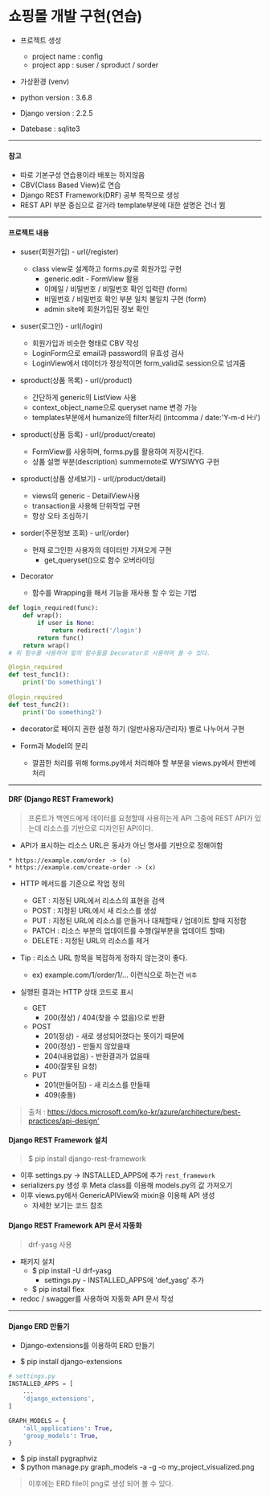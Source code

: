 # 쇼핑몰 개발 구현(연습)* 프로젝트 생성  * project name : config  * project app : suser / sproduct / sorder  * 가상환경 (venv)* python version : 3.6.8* Django version : 2.2.5* Datebase : sqlite3*****#### 참고* 따로 기본구성 연습용이라 배포는 하지않음* CBV(Class Based View)로 연습* Django REST Framework(DRF) 공부 목적으로 생성* REST API 부분 중심으로 갈거라 template부분에 대한 설명은 건너 뜀*****#### 프로젝트 내용* suser(회원가입) - url(/register)  * class view로 설계하고 forms.py로 회원가입 구현    * generic.edit - FormView 활용    * 이메일 / 비밀번호 / 비밀번호 확인 입력란 (form)    * 비밀번호 / 비밀번호 확인 부분 일치 불일치 구현 (form)    * admin site에 회원가입된 정보 확인    * suser(로그인) - url(/login)  * 회원가입과 비슷한 형태로 CBV 작성  * LoginForm으로 email과 password의 유효성 검사  * LoginView에서 데이터가 정상적이면 form_valid로 session으로 넘겨줌 * sproduct(상품 목록) - url(/product)  * 간단하게 generic의 ListView 사용  * context_object_name으로 queryset name 변경 가능  * templates부분에서 humanize의 filter처리 (intcomma / date:'Y-m-d H:i')* sproduct(상품 등록) - url(/product/create)  * FormView를 사용하며, forms.py를 활용하여 저장시킨다.  * 상품 설명 부분(description) summernote로 WYSIWYG 구현* sproduct(상품 상세보기) - url(/product/detail)  * views의 generic - DetailView사용  * transaction을 사용해 단위작업 구현  * 항상 오타 조심하기  * sorder(주문정보 조회) - url(/order)  * 현재 로그인한 사용자의 데이터만 가져오게 구현    * get_queryset()으로 함수 오버라이딩    * Decorator  * 함수를 Wrapping을 해서 기능을 재사용 할 수 있는 기법```pythondef login_required(func):    def wrap():        if user is None:            return redirect('/login')        return func()    return wrap()# 위 함수를 사용하여 밑의 함수들을 Decorator로 사용하여 쓸 수 있다.@login_requireddef test_func1():    print('Do something1')    @login_requireddef test_func2():    print('Do something2')```  * decorator로 페이지 권한 설정 하기 (일반사용자/관리자) 별로 나누어서 구현* Form과 Model의 분리  * 깔끔한 처리를 위해 forms.py에서 처리해야 할 부분을 views.py에서 한번에 처리*****#### DRF (Django REST Framework)> 프론트가 백엔드에게 데이터를 요청할때 사용하는게 API> 그중에 REST API가 있는데 리소스를 기반으로 디자인된 API이다.* API가 표시하는 리소스 URL은 동사가 아닌 명사를 기반으로 정해야함```text* https://example.com/order -> (o)* https://example.com/create-order -> (x)```* HTTP 메서드를 기준으로 작업 정의  * GET : 지정된 URL에서 리소스의 표현을 검색  * POST : 지정된 URL에서 새 리소스를 생성  * PUT : 지정된 URL에 리소스를 만들거나 대체할때 / 업데이트 할때 지정함  * PATCH : 리소스 부분의 업데이트를 수행(일부분을 업데이트 할때)  * DELETE : 지정된 URL의 리소스를 제거* Tip : 리소스 URL 항목을 복잡하게 정하지 않는것이 좋다.  * ex) example.com/1/order/1/... 이런식으로 하는건 `비추`  * 실행된 결과는 HTTP 상태 코드로 표시  * GET    * 200(정상) / 404(찾을 수 없음)으로 반환  * POST    * 201(정상) - 새로 생성되어졌다는 뜻이기 때문에    * 200(정상) - 만들지 않았을때    * 204(내용없음) - 반환결과가 없을때    * 400(잘못된 요청)  * PUT    * 201(만들어짐) - 새 리소스를 만들때    * 409(충돌)> 출처 : <https://docs.microsoft.com/ko-kr/azure/architecture/best-practices/api-design'>#### Django REST Framework 설치> $ pip install django-rest-framework* 이후 settings.py -> INSTALLED_APPS에 추가 `rest_framework` * serializers.py 생성 후 Meta class를 이용해 models.py의 값 가져오기* 이후 views.py에서 GenericAPIView와 mixin을 이용해 API 생성  * 자세한 보기는 코드 참조#### Django REST Framework API 문서 자동화> drf-yasg 사용* 패키지 설치  * $ pip install -U drf-yasg    * settings.py - INSTALLED_APPS에 'def_yasg' 추가  * $ pip install flex* redoc / swagger를 사용하여 자동화 API 문서 작성*****#### Django ERD 만들기* Django-extensions를 이용하여 ERD 만들기* $ pip install django-extensions```python# settings.pyINSTALLED_APPS = [    ...    'django_extensions',]GRAPH_MODELS = {    'all_applications': True,    'group_models': True,}```* $ pip install pygraphviz* $ python manage.py graph_models -a -g -o my_project_visualized.png> 이후에는 ERD file이 png로 생성 되어 볼 수 있다.  